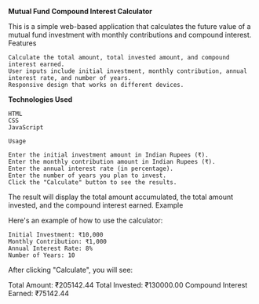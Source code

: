 **Mutual Fund Compound Interest Calculator**

This is a simple web-based application that calculates the future value of a mutual fund investment with monthly contributions and compound interest.
Features

    Calculate the total amount, total invested amount, and compound interest earned.
    User inputs include initial investment, monthly contribution, annual interest rate, and number of years.
    Responsive design that works on different devices.

**Technologies Used**

    HTML
    CSS
    JavaScript

    Usage

    Enter the initial investment amount in Indian Rupees (₹).
    Enter the monthly contribution amount in Indian Rupees (₹).
    Enter the annual interest rate (in percentage).
    Enter the number of years you plan to invest.
    Click the "Calculate" button to see the results.

The result will display the total amount accumulated, the total amount invested, and the compound interest earned.
Example

Here's an example of how to use the calculator:

    Initial Investment: ₹10,000
    Monthly Contribution: ₹1,000
    Annual Interest Rate: 8%
    Number of Years: 10

After clicking "Calculate", you will see:

Total Amount: ₹205142.44
Total Invested: ₹130000.00
Compound Interest Earned: ₹75142.44 

